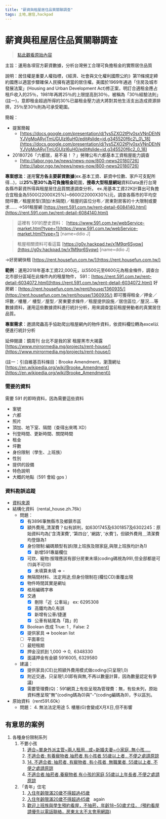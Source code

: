 ```yaml
---
title: "薪資與租屋居住品質關聯調查"
tags: 土地,居住,hackpad
---
```


# 薪資與租屋居住品質關聯調查

> [點此觀看原始內容](https://g0v.hackpad.tw/hZwt2iPr78w)


主旨：運用各項官方薪資數據，分析台灣勞工合理可負擔租金的實際居住品質

說明：居住權是重要人權指標，《經濟、社會與文化權利國際公約》第11條規定締約國應以適當步驟確保人民擁有適當的居住權。美國於1969年通過「住房及城巿發展法案」(Housing and Urban Development Act)修正案，明訂合適租金應占租戶收入的25％，1981年再將25％的上限提高到30％，被稱為「30％經驗法則」(註一)，意即租金超過所得的30%已屬租金壓力過大將對其他生活支出造成資源排擠，25％至30％則為可承受範圍。

簡報：
- 提案簡報
    - [https://docs.google.com/presentation/d/1ys5ZXO2tPly0sxVNnDEhNYJVgMoARyjTmUGUIzI6uH0/edit#slide=id.g345520f6c2\_0\_18](https://docs.google.com/presentation/d/1ys5ZXO2tPly0sxVNnDEhNYJVgMoARyjTmUGUIzI6uH0/edit#slide=id.g345520f6c2_0_18)
- 20180726「六都居，易不易！？」勞陣公布六都基本工資租屋能力調查
    - [http://labor.ngo.tw/news/news-now/800-news20180726](http://labor.ngo.tw/news/news-now/800-news20180726)

**專案想法**：運用**官方各主要薪資數據**(ex.基本工資、薪資中位數、家戶可支配所得...)，以**25%至30%為可負擔租金**範圍，**搜尋大型租屋網站**資料Data進行台灣各縣巿薪資所得與租屋居住品質關連調查分析。
ex.用基本工資22K計算出可負擔合宜租金為5500(22000X25%)~6600(22000X30%)元，調查各縣巿的平均空間坪數／租屋房型(頂加/木隔間)／租屋的區位分布／房東對房客的十大限制或要求......
→591租屋網 [https://rent.591.com.tw/rent-detail-6084140.html](https://rent.591.com.tw/rent-detail-6084140.html)
> 這裡有 591的歷史資料： [https://www.591.com.tw/webService-market.html?type=1](https://www.591.com.tw/webService-market.html?type=1)
> [name=ddio J]

> 租屋相關資料可看這篇 [https://g0v.hackpad.tw/x1M9qr6Syqw](https://g0v.hackpad.tw/x1M9qr6Syqw)
> [name=ddio J]

→好房網快租 [https://rent.housefun.com.tw/](https://rent.housefun.com.tw/)

**範例**：運用2018年基本工資22,000元，以5500元至6600元為租金條件，調查台北巿部分區域在此條件內的租屋物件，
591：[https://rent.591.com.tw/rent-detail-6034072.html](https://rent.591.com.tw/rent-detail-6034072.html)
好房網：[https://rent.housefun.com.tw/rent/house/1360935/](https://rent.housefun.com.tw/rent/house/1360935/)
即可獲得租金／押金／坪數／樓層／ 樓型／屋型／房東要求條件／租屋提供設施／居住區位／屋況....等數據資料，運用這些數據資料進行統計分析，用來調查當前租屋勞動者的真實居住品質。

**專案需求**：邀請爬蟲高手協助爬出租屋網內的物件資料，依資料欄位轉為excel以便進行統計分析

延伸閱讀：鏡周刊 台北不是我的家 租屋黑巿大揭露
[https://www.mirrormedia.mg/projects/rent-house/](https://www.mirrormedia.mg/projects/rent-house/)

(註一：引自維基百科條目：Brooke Amendment，瀏灠網址[https://en.wikipedia.org/wiki/Brooke_Amendment](https://en.wikipedia.org/wiki/Brooke_Amendment))


### 需要的資料

需要 591 的即時資料，因為需要這些資料
- 案號
- 六都
- 照片
- 頂加、地下室、隔間（查得出來嗎 XD）
- 刊登時間、更新時間、關閉時間
- 租金
- 坪數
- 身份限制（學生、上班族）
- 性別
- 提供的設備
- 特色說明
- 大概的地點（591 會給 gps ）

### 資料勘誤追蹤

- [資料來源](https://drive.google.com/drive/u/0/folders/1BduObGhc4d2aHEn6ZXpOTyWA5aBB0cJW)
- 結構化資料（rental_house.zh.76k）
    - 問題：
        - [x] 有3896筆無縣巿及鄉鎮巿區
        - [x] 額外費用_清潔費？似有誤判，如6301745及6301857及6302245：原始資料均為\['含清潔費', '第四台', '網路', '水費'\]，但額外費用＿清潔費均登錄為1
        - [x] 身份限制:編碼類型有誤(限上班族及限家庭,與限上班族均計為1)
            - [x] 新增591專屬欄位
        - [x] 可炊、寵物:按理應該有部分房東未填(coding碼視為99),但全部都是可(1)與不可(0)
            - [x] 未填算未填 =\> -
        - [x] 無隔間材料、法定用途,但身份限制在(欄位CD)重覆出現
        - [x] 物件時間其實是網址
        - [x] 格局編碼字串
        - [x] 交通
            - [x] 刪除「近  公車站」 ex: 6295308
            - [x] 高鐵均為0,有誤
            - [x] 新增有公車/捷運
            - [x] 公車有結尾為「路」的
        - [x] Boolean 改成 True: 1 ,  False: 2
        - [x] 提供家具 =\> boolean list
        - [ ] 平面車位
        - [ ] 最短租期
        - [x] 押金沒抓到 1,000 -> 0,  6348330
        - [x] 面議押金有金額 5916005, 6329580
    - 建議：
        - [x] 提供家具(CE)比照額外費用模式做coding(只呈現1,0)
        - [x] 附近交通，只呈現1,0(即有與無,不再以數量計算，因為數量認定有爭議)
        - [x] 需要管理費(Q)：591網頁上有些呈現為管理費：無，有些未列，原始資料應呈現"無"(coding碼為0)與"-"(coding編碼為9)，予以區別。
- 原始資料（rent591.60k）
    - 問題：
        4.  無法法定用途
        5.  樓層(G)會變成X月X日,但不影響

## 有意思的案例


1.  各種身份限制系列
    1.  不要小孩
        1.  [適合~單身外派主管~兩人租用...或~新婚夫妻~小家庭..無小孩.....](https://rent.591.com.tw/rent-detail-6355345.html)
        2.  [不適合者: 有養寵物者,抽菸者,有小孩者,55歲以上者,. 不便之處請原諒](https://rent.591.com.tw/rent-detail-6355330.html)
        3.  [14\. 不適合者: 抽菸者, 有寵物者, 有小孩者, 無職業者, 55歲以上者, 不便之處請原諒](https://rent.591.com.tw/rent-detail-6355334.html)
        4.  [不適合者:抽菸者,養寵物者,有小孩的家庭,55歲以上年長者,不便之處請原諒](https://rent.591.com.tw/rent-detail-6306773.html)
    2.  「青年」住宅
        1.  [入住年齡限滿20歲不得超過45歲](https://rent.591.com.tw/rent-detail-6349068.html)
        2.  [入住年齡限滿20歲不得超過45歲](https://rent.591.com.tw/rent-detail-6315965.html)   again
        3.  [歡迎上班族與學生預約看屋，不抽菸，年齡18~50歲尤佳， (預約看屋請優先以電話聯絡，房東太太不太會用網路)](https://rent.591.com.tw/rent-detail-6296728.html)

